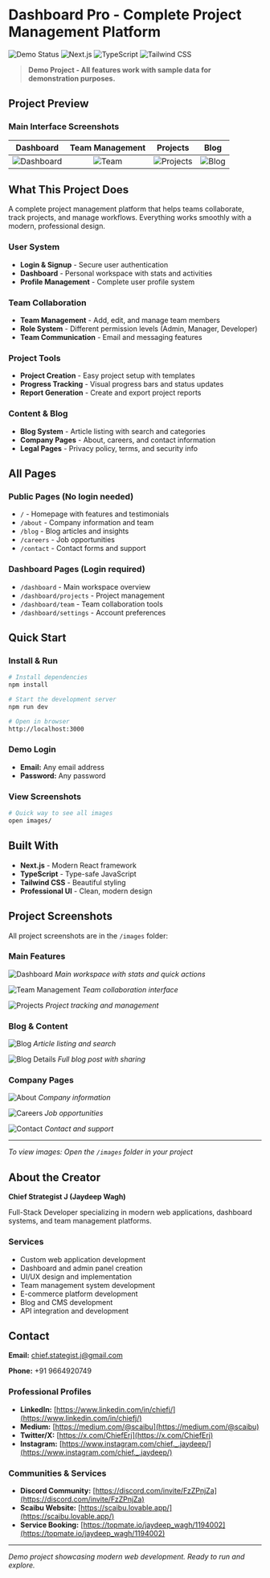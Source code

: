# Dashboard Pro - Complete Project Management Platform

![Demo Status](https://img.shields.io/badge/Status-Demo%20Project-blue)
![Next.js](https://img.shields.io/badge/Next.js-16-black)
![TypeScript](https://img.shields.io/badge/TypeScript-5.0-blue)
![Tailwind CSS](https://img.shields.io/badge/Tailwind%20CSS-3.4-blue)

> **Demo Project - All features work with sample data for demonstration purposes.**

## Project Preview

### Main Interface Screenshots

| Dashboard | Team Management | Projects | Blog |
|:---:|:---:|:---:|:---:|
| ![Dashboard](images/dashboard-screen.png) | ![Team](images/team-screen.png) | ![Projects](images/project-screen.png) | ![Blog](images/blogs-screen.png) |

## What This Project Does

A complete project management platform that helps teams collaborate, track projects, and manage workflows. Everything works smoothly with a modern, professional design.

### User System
- **Login & Signup** - Secure user authentication
- **Dashboard** - Personal workspace with stats and activities
- **Profile Management** - Complete user profile system

### Team Collaboration
- **Team Management** - Add, edit, and manage team members
- **Role System** - Different permission levels (Admin, Manager, Developer)
- **Team Communication** - Email and messaging features

### Project Tools
- **Project Creation** - Easy project setup with templates
- **Progress Tracking** - Visual progress bars and status updates
- **Report Generation** - Create and export project reports

### Content & Blog
- **Blog System** - Article listing with search and categories
- **Company Pages** - About, careers, and contact information
- **Legal Pages** - Privacy policy, terms, and security info

## All Pages

### Public Pages (No login needed)
- `/` - Homepage with features and testimonials
- `/about` - Company information and team
- `/blog` - Blog articles and insights
- `/careers` - Job opportunities
- `/contact` - Contact forms and support

### Dashboard Pages (Login required)
- `/dashboard` - Main workspace overview
- `/dashboard/projects` - Project management
- `/dashboard/team` - Team collaboration tools
- `/dashboard/settings` - Account preferences

## Quick Start

### Install & Run
```bash
# Install dependencies
npm install

# Start the development server
npm run dev

# Open in browser
http://localhost:3000
```

### Demo Login
- **Email:** Any email address
- **Password:** Any password

### View Screenshots
```bash
# Quick way to see all images
open images/
```

## Built With

- **Next.js** - Modern React framework
- **TypeScript** - Type-safe JavaScript
- **Tailwind CSS** - Beautiful styling
- **Professional UI** - Clean, modern design

## Project Screenshots

All project screenshots are in the `/images` folder:

### Main Features
![Dashboard](images/dashboard-screen.png)
*Main workspace with stats and quick actions*

![Team Management](images/team-screen.png)
*Team collaboration interface*

![Projects](images/project-screen.png)
*Project tracking and management*

### Blog & Content
![Blog](images/blogs-screen.png)
*Article listing and search*

![Blog Details](images/blogs-detailes-screen.png)
*Full blog post with sharing*

### Company Pages
![About](images/about-us-screen.png)
*Company information*

![Careers](images/career-screen.png)
*Job opportunities*

![Contact](images/contact-us-screen.png)
*Contact and support*

---

*To view images: Open the `/images` folder in your project*

## About the Creator

**Chief Strategist J (Jaydeep Wagh)**

Full-Stack Developer specializing in modern web applications, dashboard systems, and team management platforms.

### Services
- Custom web application development
- Dashboard and admin panel creation
- UI/UX design and implementation
- Team management system development
- E-commerce platform development
- Blog and CMS development
- API integration and development

## Contact

**Email:** [chief.stategist.j@gmail.com](mailto:chief.stategist.j@gmail.com)

**Phone:** +91 9664920749

### Professional Profiles
- **LinkedIn:** [https://www.linkedin.com/in/chiefj/](https://www.linkedin.com/in/chiefj/)
- **Medium:** [https://medium.com/@scaibu](https://medium.com/@scaibu)
- **Twitter/X:** [https://x.com/ChiefErj](https://x.com/ChiefErj)
- **Instagram:** [https://www.instagram.com/chief._.jaydeep/](https://www.instagram.com/chief._.jaydeep/)

### Communities & Services
- **Discord Community:** [https://discord.com/invite/FzZPnjZa](https://discord.com/invite/FzZPnjZa)
- **Scaibu Website:** [https://scaibu.lovable.app/](https://scaibu.lovable.app/)
- **Service Booking:** [https://topmate.io/jaydeep_wagh/1194002](https://topmate.io/jaydeep_wagh/1194002)

---

*Demo project showcasing modern web development. Ready to run and explore.*
